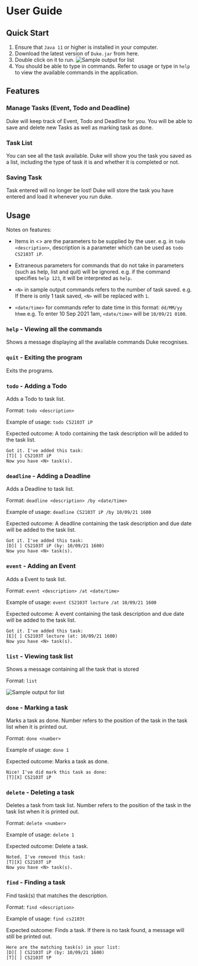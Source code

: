 # User Guide 

## Quick Start
1. Ensure that `Java 11` or higher is installed in your computer.
2. Download the latest version of `Duke.jar` from here.
3. Double click on it to run.
![Sample output for list](https://github.com/marcuspeh/iP/blob/master/docs/Ui.png?raw=true)
4. You should be able to type in commands. Refer to usage or type in `help` to 
view the available commands in the application.

## Features 
   
### Manage Tasks (Event, Todo and Deadline)

Duke will keep track of Event, Todo and Deadline for you. You will be
able to save and delete new Tasks as well as marking task as done.

### Task List

You can see all the task available. Duke will show you the task you saved as a list, 
including the type of task it is and whether it is completed or not.

### Saving Task

Task entered will no longer be lost! Duke will store the task you have
entered and load it whenever you run duke. 

## Usage
Notes on features:
* Items in <> are the parameters to be supplied by the user.
    e.g. in `todo <description>`, description is a parameter which can be used as `todo CS2103T iP`.

* Extraneous parameters for commands that do not take in parameters (such as help, list and quit) will be ignored.
    e.g. if the command specifies `help 123`, it will be interpreted as `help`.
 
* `<N>` in sample output commands refers to the number of task saved.
    e.g. If there is only 1 task saved, `<N>` will be replaced with `1`.
    
* `<date/time>` for commands refer to date time in this format: `dd/MM/yy hhmm`
    e.g. To enter 10 Sep 2021 1am, `<date/time>` will be `10/09/21 0100`.

### `help` - Viewing all the commands

Shows a message displaying all the available commands Duke recognises.

### `quit` - Exiting the program

Exits the programs.

### `todo` - Adding a Todo

Adds a Todo to task list.

Format: `todo <description>`

Example of usage: `todo CS2103T iP`

Expected outcome: A todo containing the task description will be added to the task list.

```
Got it. I've added this task:
[T][ ] CS2103T iP
Now you have <N> task(s).
```

### `deadline` - Adding a Deadline

Adds a Deadline to task list.

Format: `deadline <description> /by <date/time>`

Example of usage: `deadline CS2103T iP /by 10/09/21 1600`

Expected outcome: A deadline containing the task description and due date will be added
to the task list.

```
Got it. I've added this task:
[D][ ] CS2103T iP (by: 10/09/21 1600)
Now you have <N> task(s).
```

### `event` - Adding an Event

Adds a Event to task list.

Format: `event <description> /at <date/time>`

Example of usage: `event CS2103T lecture /at 10/09/21 1600`

Expected outcome: A event containing the task description and due date will be added
to the task list.

```
Got it. I've added this task:
[E][ ] CS2103T lecture (at: 10/09/21 1600)
Now you have <N> task(s).
```

### `list` - Viewing task list

Shows a message containing all the task that is stored

Format: `list`

![Sample output for list](https://github.com/marcuspeh/iP/blob/master/docs/list.png?raw=true)

### `done` - Marking a task

Marks a task as done. Number refers to the position of the task
in the task list when it is printed out.

Format: `done <number>`

Example of usage: `done 1`

Expected outcome: Marks a task as done.

```
Nice! I've did mark this task as done:
[T][X] CS2103T iP
```

### `delete` - Deleting a task

Deletes a task from task list. Number refers to the position of the task
in the task list when it is printed out.

Format: `delete <number>`

Example of usage: `delete 1`

Expected outcome: Delete a task.

```
Noted. I've removed this task:
[T][X] CS2103T iP
Now you have <N> task(s).
```
### `find` - Finding a task

Find task(s) that matches the description.

Format: `find <description>`

Example of usage: `find cs2103t`

Expected outcome: Finds a task. If there is no task found, a message 
will still be printed out.

```
Here are the matching task(s) in your list:
[D][ ] CS2103T iP (by: 10/09/21 1600)
[T][ ] CS2103T tP
```

